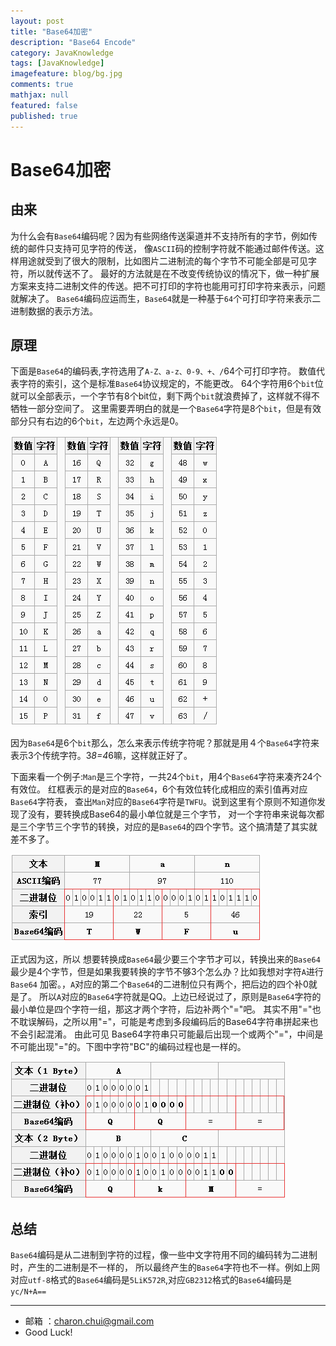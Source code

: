```yaml
---
layout: post
title: "Base64加密"
description: "Base64 Encode"
category: JavaKnowledge
tags: [JavaKnowledge]
imagefeature: blog/bg.jpg
comments: true
mathjax: null
featured: false
published: true
---
```



Base64加密
===

由来
---

为什么会有`Base64`编码呢？因为有些网络传送渠道并不支持所有的字节，例如传统的邮件只支持可见字符的传送，
像`ASCII`码的控制字符就不能通过邮件传送。这样用途就受到了很大的限制，比如图片二进制流的每个字节不可能全部是可见字符，所以就传送不了。
最好的方法就是在不改变传统协议的情况下，做一种扩展方案来支持二进制文件的传送。把不可打印的字符也能用可打印字符来表示，问题就解决了。
`Base64`编码应运而生，`Base64`就是一种基于`64`个可打印字符来表示二进制数据的表示方法。

原理
---

下面是`Base64`的编码表,字符选用了`A-Z、a-z、0-9、+、/`64个可打印字符。
数值代表字符的索引，这个是标准`Base64`协议规定的，不能更改。
64个字符用6个`bit`位就可以全部表示，一个字节有8个bit位，剩下两个`bit`就浪费掉了，这样就不得不牺牲一部分空间了。
这里需要弄明白的就是一个`Base64`字符是8个`bit`，但是有效部分只有右边的6个`bit`，左边两个永远是0。

![Image](https://raw.githubusercontent.com/CharonChui/Pictures/master/base64_excel.png?raw=true)   

因为`Base64`是6个`bit`那么，怎么来表示传统字符呢？那就是用４个`Base64`字符来表示3个传统字符。3*8=4*6嘛，这样就正好了。

下面来看一个例子:`Man`是三个字符，一共24个`bit`，用4个`Base64`字符来凑齐24个有效位。
红框表示的是对应的`Base64`，6个有效位转化成相应的索引值再对应`Base64`字符表，
查出`Man`对应的`Base64`字符是`TWFU`。说到这里有个原则不知道你发现了没有，要转换成Base64的最小单位就是三个字节，
对一个字符串来说每次都是三个字节三个字节的转换，对应的是`Base64`的四个字节。这个搞清楚了其实就差不多了。

![Image](https://raw.githubusercontent.com/CharonChui/Pictures/master/base64_man.png?raw=true)   


正式因为这，所以
想要转换成`Base64`最少要三个字节才可以，转换出来的`Base64`最少是4个字节，但是如果我要转换的字节不够3个怎么办？比如我想对字符`A`进行`Base64`
加密。，`A`对应的第二个`Base64`的二进制位只有两个，把后边的四个补0就是了。
所以`A`对应的`Base64`字符就是QQ。上边已经说过了，原则是`Base64`字符的最小单位是四个字符一组，那这才两个字符，后边补两个"="吧。
其实不用"="也不耽误解码，之所以用"="，可能是考虑到多段编码后的Base64字符串拼起来也不会引起混淆。
由此可见 Base64字符串只可能最后出现一个或两个"="，中间是不可能出现"="的。下图中字符"BC"的编码过程也是一样的。

![Image](https://raw.githubusercontent.com/CharonChui/Pictures/master/base64_a.png?raw=true)   

总结
---

`Base64`编码是从二进制到字符的过程，像一些中文字符用不同的编码转为二进制时，产生的二进制是不一样的，
所以最终产生的`Base64`字符也不一样。例如上网对应`utf-8`格式的`Base64`编码是`5LiK572R`,对应`GB2312`格式的`Base64`编码是`yc/N+A==`


		
----
- 邮箱 ：charon.chui@gmail.com  
- Good Luck! 

	